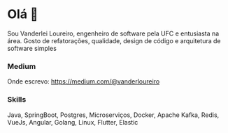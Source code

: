 # Olá 👋
Sou Vanderlei Loureiro, engenheiro de software pela UFC e entusiasta na área. Gosto de refatorações, qualidade, design de código e arquitetura de software simples

### Medium
Onde escrevo:
https://medium.com/@vanderloureiro

### Skills

Java, SpringBoot, Postgres, Microserviços, Docker, Apache Kafka, Redis, VueJs, Angular, Golang, Linux, Flutter, Elastic 
<!--
**vanderloureiro/vanderloureiro** is a ✨ _special_ ✨ repository because its `README.md` (this file) appears on your GitHub profile.

Here are some ideas to get you started:

- 🔭 I’m currently working on ...
- 🌱 I’m currently learning ...
- 👯 I’m looking to collaborate on ...
- 🤔 I’m looking for help with ...
- 💬 Ask me about ...
- 📫 How to reach me: ...
- 😄 Pronouns: ...
- ⚡ Fun fact: ...
-->
